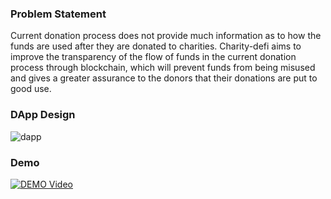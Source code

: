 ### Problem Statement

Current donation process does not provide much information as to how the funds are used after they are donated to charities. Charity-defi aims to improve the transparency of the flow of funds in the current donation process through blockchain, which will prevent funds from being misused and gives a greater assurance to the donors that their donations are put to good use.

### DApp Design
![dapp](https://user-images.githubusercontent.com/56392203/202103751-32ebda20-c759-4bd4-89f5-f7d7b60c9182.PNG)

### Demo
[![DEMO Video](http://img.youtube.com/vi/zd2tn1tq8T4/0.jpg)](http://www.youtube.com/watch?v=zd2tn1tq8T4 "Demo Video")
